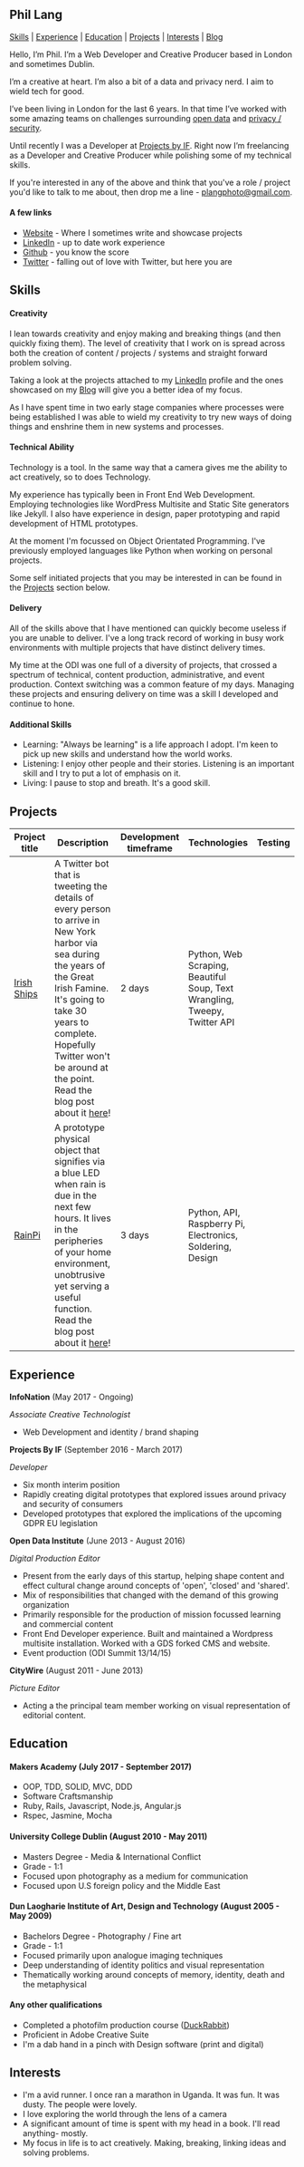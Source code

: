 ## Phil Lang

[Skills](#skills) | [Experience](#experience) | [Education](#education) | [Projects](#projects) | [Interests](#interests) | [Blog](https://langp.me/blog/)

Hello, I’m Phil. I’m a Web Developer and Creative Producer based in London and sometimes Dublin.

I’m a creative at heart. I’m also a bit of a data and privacy nerd. I aim to wield tech for good.

I’ve been living in London for the last 6 years. In that time I’ve worked with some amazing teams on challenges surrounding [open data](https://theodi.org/) and [privacy / security](https://projectsbyif.com/).

Until recently I was a Developer at [Projects by IF](https://projectsbyif.com/). Right now I’m freelancing as a Developer and Creative Producer while polishing some of my technical skills.

If you're interested in any of the above and think that you've a role / project you'd like to talk to me about, then drop me a line - [plangphoto@gmail.com](mailto:plangphoto@gmail.com).

#### A few links

- [Website](http://langp.me) - Where I sometimes write and showcase projects
- [LinkedIn](https://www.linkedin.com/in/langphil/) - up to date work experience
- [Github](https://github.com/langphil) - you know the score
- [Twitter](https://twitter.com/langphil) - falling out of love with Twitter, but here you are

## Skills

#### Creativity

I lean towards creativity and enjoy making and breaking things (and then quickly fixing them). The level of creativity that I work on is spread across both the creation of content / projects / systems and straight forward problem solving.

Taking a look at the projects attached to my [LinkedIn](https://www.linkedin.com/in/langphil/) profile and the ones showcased on my [Blog](https://langp.me/blog/) will give you a better idea of my focus.

As I have spent time in two early stage companies where processes were being established I was able to wield my creativity to try new ways of doing things and enshrine them in new systems and processes.

#### Technical Ability

Technology is a tool. In the same way that a camera gives me the ability to act creatively, so to does Technology.

My experience has typically been in Front End Web Development. Employing technologies like WordPress Multisite and Static Site generators like Jekyll. I also have experience in design, paper prototyping and rapid development of HTML prototypes.

At the moment I'm focussed on Object Orientated Programming. I've previously employed languages like Python when working on personal projects.

Some self initiated projects that you may be interested in can be found in the [Projects](#projects) section below.

#### Delivery

All of the skills above that I have mentioned can quickly become useless if you are unable to deliver.
I've a long track record of working in busy work environments with multiple projects that have distinct delivery times.

My time at the ODI was one full of a diversity of projects, that crossed a spectrum of technical, content production, administrative, and event production. Context switching was a common feature of my days. Managing these projects and ensuring delivery on time was a skill I developed and continue to hone.

#### Additional Skills

- Learning: "Always be learning" is a life approach I adopt. I'm keen to pick up new skills and understand how the world works.
- Listening: I enjoy other people and their stories. Listening is an important skill and I try to put a lot of emphasis on it.
- Living: I pause to stop and breath. It's a good skill.

## Projects

Project title  | Description  									| Development timeframe | Technologies | Testing
------------- | ------------------------------	| ------------- |------------- |---------
[Irish Ships](https://github.com/quizzbuzz/quizzbuzz) | A Twitter bot that is tweeting the details of every person to arrive in New York harbor via sea during the years of the Great Irish Famine. It's going to take 30 years to complete. Hopefully Twitter won't be around at the point. Read the blog post about it [here](https://langp.me/blog/2016/09/01/humanising-data-with-irish-ships/)! | 2 days | Python, Web Scraping, Beautiful Soup, Text Wrangling, Tweepy, Twitter API
[RainPi](https://github.com/langphil/Rain-pi) | A prototype physical object that signifies via a blue LED when rain is due in the next few hours. It lives in the peripheries of your home environment, unobtrusive yet serving a useful function. Read the blog post about it [here](https://langp.me/blog/2016/05/01/how-to-avoid-rain-with-data/)! | 3 days | Python, API, Raspberry Pi, Electronics, Soldering, Design

## Experience

**InfoNation** (May 2017 - Ongoing)

*Associate Creative Technologist*

- Web Development and identity / brand shaping

**Projects By IF** (September 2016 - March 2017)

*Developer*

- Six month interim position
- Rapidly creating digital prototypes that explored issues around privacy and security of consumers
- Developed prototypes that explored the implications of the upcoming GDPR EU legislation

**Open Data Institute** (June 2013 - August 2016)

*Digital Production Editor*

- Present from the early days of this startup, helping shape content and effect cultural change around concepts of 'open', 'closed' and 'shared'.
- Mix of responsibilities that changed with the demand of this growing organization
- Primarily responsible for the production of mission focussed learning and commercial content
- Front End Developer experience. Built and maintained a Wordpress multisite installation. Worked with a GDS forked CMS and website.
- Event production (ODI Summit 13/14/15)

**CityWire** (August 2011 - June 2013)

*Picture Editor*

- Acting a the principal team member working on visual representation of editorial content.

## Education

#### Makers Academy (July 2017 - September 2017)

- OOP, TDD, SOLID, MVC, DDD
- Software Craftsmanship
- Ruby, Rails, Javascript, Node.js, Angular.js
- Rspec, Jasmine, Mocha

#### University College Dublin (August 2010 - May 2011)

- Masters Degree - Media & International Conflict
- Grade - 1:1
- Focused upon photography as a medium for communication
- Focused upon U.S foreign policy and the Middle East

#### Dun Laogharie Institute of Art, Design and Technology (August 2005 - May 2009)

- Bachelors Degree - Photography / Fine art
- Grade - 1:1
- Focused primarily upon analogue imaging techniques
- Deep understanding of identity politics and visual representation
- Thematically working around concepts of memory, identity, death and the metaphysical

#### Any other qualifications

- Completed a photofilm production course ([DuckRabbit](https://www.duckrabbit.info/))
- Proficient in Adobe Creative Suite
- I'm a dab hand in a pinch with Design software (print and digital)

## Interests

- I'm a avid runner. I once ran a marathon in Uganda. It was fun. It was dusty. The people were lovely.
- I love exploring the world through the lens of a camera
- A significant amount of time is spent with my head in a book. I'll read anything- mostly.
- My focus in life is to act creatively. Making, breaking, linking ideas and solving problems.
